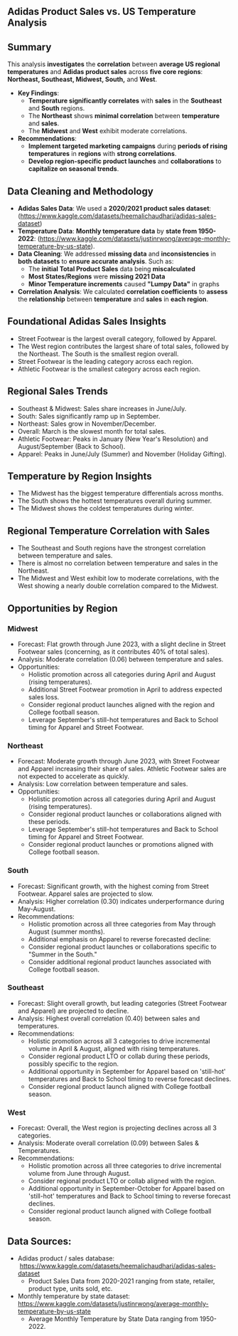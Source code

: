 ## Adidas Product Sales vs. US Temperature Analysis

## Summary

This analysis __investigates__ the __correlation__ between __average US regional temperatures__ and __Adidas product sales__ across __five core regions__: __Northeast, Southeast, Midwest, South,__ and __West__.

* __Key Findings__:
    * __Temperature significantly correlates__ with __sales__ in the __Southeast__ and __South__ regions.
    * The __Northeast__ shows __minimal correlation__ between __temperature__ and __sales__.
    * The __Midwest__ and __West__ exhibit moderate correlations.
* __Recommendations__:
    * __Implement targeted marketing campaigns__ during __periods of rising temperatures__ in __regions__ with __strong correlations__.
    * __Develop region-specific product launches__ and __collaborations__ to __capitalize on seasonal trends__.

## Data Cleaning and Methodology

* __Adidas Sales Data__: We used a __2020/2021 product sales dataset__: (https://www.kaggle.com/datasets/heemalichaudhari/adidas-sales-dataset)
* __Temperature Data__: __Monthly temperature data__ by __state from 1950-2022__: (https://www.kaggle.com/datasets/justinrwong/average-monthly-temperature-by-us-state).
* __Data Cleaning__: We addressed __missing data__ and __inconsistencies__ in __both datasets__ to __ensure accurate analysis__. Such as: 
    * The __initial Total Product Sales__ data being __miscalculated__
    * __Most States/Regions__ were __missing 2021 Data__
    * __Minor Temperature increments__ caused __"Lumpy Data"__ in graphs
* __Correlation Analysis__: We calculated __correlation coefficients__ to __assess__ the __relationship__ between __temperature__ and __sales__ in __each region__.

## Foundational Adidas Sales Insights

* Street Footwear is the largest overall category, followed by Apparel.
* The West region contributes the largest share of total sales, followed by the Northeast. The South is the smallest region overall.
* Street Footwear is the leading category across each region.
* Athletic Footwear is the smallest category across each region.

## Regional Sales Trends

* Southeast & Midwest: Sales share increases in June/July.
* South: Sales significantly ramp up in September.
* Northeast: Sales grow in November/December.
* Overall: March is the slowest month for total sales.
* Athletic Footwear: Peaks in January (New Year's Resolution) and August/September (Back to School).
* Apparel: Peaks in June/July (Summer) and November (Holiday Gifting).

## Temperature by Region Insights

* The Midwest has the biggest temperature differentials across months.
* The South shows the hottest temperatures overall during summer.
* The Midwest shows the coldest temperatures during winter.

## Regional Temperature Correlation with Sales

* The Southeast and South regions have the strongest correlation between temperature and sales.
* There is almost no correlation between temperature and sales in the Northeast.
* The Midwest and West exhibit low to moderate correlations, with the West showing a nearly double correlation compared to the Midwest.

## Opportunities by Region

### Midwest

* Forecast: Flat growth through June 2023, with a slight decline in Street Footwear sales (concerning, as it contributes 40% of total sales).
* Analysis: Moderate correlation (0.06) between temperature and sales.
* Opportunities:
    * Holistic promotion across all categories during April and August (rising temperatures).
    * Additional Street Footwear promotion in April to address expected sales loss.
    * Consider regional product launches aligned with the region and College football season.
    * Leverage September's still-hot temperatures and Back to School timing for Apparel and Street Footwear.

### Northeast

* Forecast: Moderate growth through June 2023, with Street Footwear and Apparel increasing their share of sales. Athletic Footwear sales are not expected to accelerate as quickly.
* Analysis: Low correlation between temperature and sales.
* Opportunities:
    * Holistic promotion across all categories during April and August (rising temperatures).
    * Consider regional product launches or collaborations aligned with these periods.
    * Leverage September's still-hot temperatures and Back to School timing for Apparel and Street Footwear.
    * Consider regional product launches or promotions aligned with College football season.

### South

* Forecast: Significant growth, with the highest coming from Street Footwear. Apparel sales are projected to slow.
* Analysis: Higher correlation (0.30) indicates underperformance during May-August.
* Recommendations:
    * Holistic promotion across all three categories from May through August (summer months).
    * Additional emphasis on Apparel to reverse forecasted decline:
    * Consider regional product launches or collaborations specific to "Summer in the South."
    * Consider additional regional product launches associated with College football season.

### Southeast

* Forecast: Slight overall growth, but leading categories (Street Footwear and Apparel) are projected to decline.
* Analysis: Highest overall correlation (0.40) between sales and temperatures.
* Recommendations:
    * Holistic promotion across all 3 categories to drive incremental volume in April & August, aligned with rising temperatures.
    * Consider regional product LTO or collab during these periods, possibly specific to the region.
    * Additional opportunity in September for Apparel based on 'still-hot' temperatures and Back to School timing to reverse forecast declines.
    * Consider regional product launch aligned with College football season.

### West

* Forecast: Overall, the West region is projecting declines across all 3 categories.
* Analysis: Moderate overall correlation (0.09) between Sales & Temperatures.
* Recommendations:
    * Holistic promotion across all three categories to drive incremental volume from June through August.
    * Consider regional product LTO or collab aligned with the region.
    * Additional opportunity in September-October for Apparel based on 'still-hot' temperatures and Back to School timing to reverse forecast declines.
    * Consider regional product launch aligned with College football season.

## Data Sources:

* Adidas product / sales database:  https://www.kaggle.com/datasets/heemalichaudhari/adidas-sales-dataset
    * Product Sales Data from 2020-2021 ranging from state, retailer, product type, units sold, etc.
* Monthly temperature by state dataset: https://www.kaggle.com/datasets/justinrwong/average-monthly-temperature-by-us-state
    * Average Monthly Temperature by State Data ranging from 1950-2022.




